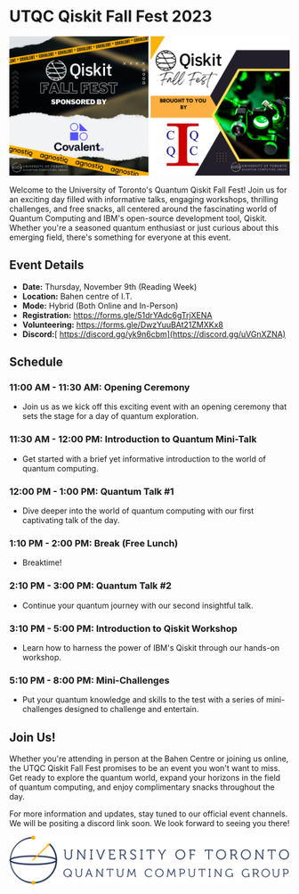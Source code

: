 # UTQC Qiskit Fall Fest 2023

<img src='img/agnostiq.png' width='250'>
<img src='img/cqiqc.png' width='250'>

Welcome to the University of Toronto's Quantum Qiskit Fall Fest! Join us for an exciting day filled with informative talks, engaging workshops, thrilling challenges, and free snacks, all centered around the fascinating world of Quantum Computing and IBM's open-source development tool, Qiskit. Whether you're a seasoned quantum enthusiast or just curious about this emerging field, there's something for everyone at this event.

## Event Details

- **Date:** Thursday, November 9th (Reading Week)
- **Location:** Bahen centre of I.T.
- **Mode:** Hybrid (Both Online and In-Person)
- **Registration:** https://forms.gle/51drYAdc6gTrjXENA
- **Volunteering:** https://forms.gle/DwzYuuBAt21ZMXKx8
- **Discord:**[ https://discord.gg/yk9n6cbm](https://discord.gg/uVGnXZNA)

## Schedule

### 11:00 AM - 11:30 AM: Opening Ceremony
- Join us as we kick off this exciting event with an opening ceremony that sets the stage for a day of quantum exploration.

### 11:30 AM - 12:00 PM: Introduction to Quantum Mini-Talk
- Get started with a brief yet informative introduction to the world of quantum computing.

### 12:00 PM - 1:00 PM: Quantum Talk #1
- Dive deeper into the world of quantum computing with our first captivating talk of the day.

### 1:10 PM - 2:00 PM: Break (Free Lunch)
- Breaktime!

### 2:10 PM - 3:00 PM: Quantum Talk #2
- Continue your quantum journey with our second insightful talk.

### 3:10 PM - 5:00 PM: Introduction to Qiskit Workshop
- Learn how to harness the power of IBM's Qiskit through our hands-on workshop.

### 5:10 PM - 8:00 PM: Mini-Challenges
- Put your quantum knowledge and skills to the test with a series of mini-challenges designed to challenge and entertain.

## Join Us!

Whether you're attending in person at the Bahen Centre or joining us online, the UTQC Qiskit Fall Fest promises to be an event you won't want to miss. Get ready to explore the quantum world, expand your horizons in the field of quantum computing, and enjoy complimentary snacks throughout the day.

For more information and updates, stay tuned to our official event channels. We will be positing a discord link soon. We look forward to seeing you there!

![UTQC Logo](./img/utqc.svg)